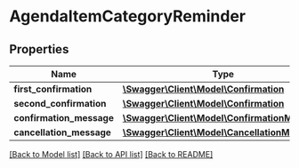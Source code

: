 # AgendaItemCategoryReminder

## Properties
Name | Type | Description | Notes
------------ | ------------- | ------------- | -------------
**first_confirmation** | [**\Swagger\Client\Model\Confirmation**](Confirmation.md) |  | [optional] 
**second_confirmation** | [**\Swagger\Client\Model\Confirmation**](Confirmation.md) |  | [optional] 
**confirmation_message** | [**\Swagger\Client\Model\ConfirmationMessage**](ConfirmationMessage.md) |  | [optional] 
**cancellation_message** | [**\Swagger\Client\Model\CancellationMessage**](CancellationMessage.md) |  | [optional] 

[[Back to Model list]](../README.md#documentation-for-models) [[Back to API list]](../README.md#documentation-for-api-endpoints) [[Back to README]](../README.md)


